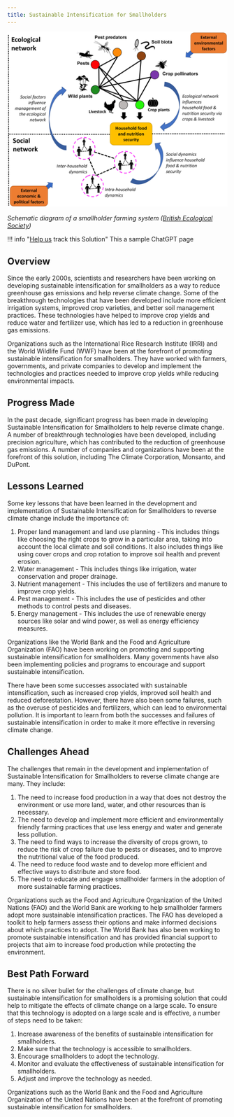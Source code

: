 ```yaml
---
title: Sustainable Intensification for Smallholders
---
```

![The schematic of a smallholder farming system shows socio-ecological interactions influencing ecosystem services/disservices, production, and social dynamics, all impacting food security.](/../static/img/sustainable-intensification-for-smallholders.jpg)

*Schematic diagram of a smallholder farming system ([British Ecological Society](https://besjournals.onlinelibrary.wiley.com/doi/10.1002/pan3.10295))*

!!! info "[Help us](../../contribute) track this Solution"
    This a sample ChatGPT page

## Overview

Since the early 2000s, scientists and researchers have been working on developing sustainable intensification for smallholders as a way to reduce greenhouse gas emissions and help reverse climate change. Some of the breakthrough technologies that have been developed include more efficient irrigation systems, improved crop varieties, and better soil management practices. These technologies have helped to improve crop yields and reduce water and fertilizer use, which has led to a reduction in greenhouse gas emissions.

Organizations such as the International Rice Research Institute (IRRI) and the World Wildlife Fund (WWF) have been at the forefront of promoting sustainable intensification for smallholders. They have worked with farmers, governments, and private companies to develop and implement the technologies and practices needed to improve crop yields while reducing environmental impacts.

## Progress Made

In the past decade, significant progress has been made in developing Sustainable Intensification for Smallholders to help reverse climate change. A number of breakthrough technologies have been developed, including precision agriculture, which has contributed to the reduction of greenhouse gas emissions. A number of companies and organizations have been at the forefront of this solution, including The Climate Corporation, Monsanto, and DuPont.

## Lessons Learned

Some key lessons that have been learned in the development and implementation of Sustainable Intensification for Smallholders to reverse climate change include the importance of:

1. Proper land management and land use planning - This includes things like choosing the right crops to grow in a particular area, taking into account the local climate and soil conditions. It also includes things like using cover crops and crop rotation to improve soil health and prevent erosion.
2. Water management - This includes things like irrigation, water conservation and proper drainage.
3. Nutrient management - This includes the use of fertilizers and manure to improve crop yields.
4. Pest management - This includes the use of pesticides and other methods to control pests and diseases.
5. Energy management - This includes the use of renewable energy sources like solar and wind power, as well as energy efficiency measures.

Organizations like the World Bank and the Food and Agriculture Organization (FAO) have been working on promoting and supporting sustainable intensification for smallholders. Many governments have also been implementing policies and programs to encourage and support sustainable intensification.

There have been some successes associated with sustainable intensification, such as increased crop yields, improved soil health and reduced deforestation. However, there have also been some failures, such as the overuse of pesticides and fertilizers, which can lead to environmental pollution. It is important to learn from both the successes and failures of sustainable intensification in order to make it more effective in reversing climate change.

## Challenges Ahead

The challenges that remain in the development and implementation of Sustainable Intensification for Smallholders to reverse climate change are many. They include:

1. The need to increase food production in a way that does not destroy the environment or use more land, water, and other resources than is necessary.
2. The need to develop and implement more efficient and environmentally friendly farming practices that use less energy and water and generate less pollution.
3. The need to find ways to increase the diversity of crops grown, to reduce the risk of crop failure due to pests or diseases, and to improve the nutritional value of the food produced.
4. The need to reduce food waste and to develop more efficient and effective ways to distribute and store food.
5. The need to educate and engage smallholder farmers in the adoption of more sustainable farming practices.

Organizations such as the Food and Agriculture Organization of the United Nations (FAO) and the World Bank are working to help smallholder farmers adopt more sustainable intensification practices. The FAO has developed a toolkit to help farmers assess their options and make informed decisions about which practices to adopt. The World Bank has also been working to promote sustainable intensification and has provided financial support to projects that aim to increase food production while protecting the environment.

## Best Path Forward

There is no silver bullet for the challenges of climate change, but sustainable intensification for smallholders is a promising solution that could help to mitigate the effects of climate change on a large scale. To ensure that this technology is adopted on a large scale and is effective, a number of steps need to be taken:

1. Increase awareness of the benefits of sustainable intensification for smallholders.
2. Make sure that the technology is accessible to smallholders.
3. Encourage smallholders to adopt the technology.
4. Monitor and evaluate the effectiveness of sustainable intensification for smallholders.
5. Adjust and improve the technology as needed.

Organizations such as the World Bank and the Food and Agriculture Organization of the United Nations have been at the forefront of promoting sustainable intensification for smallholders.